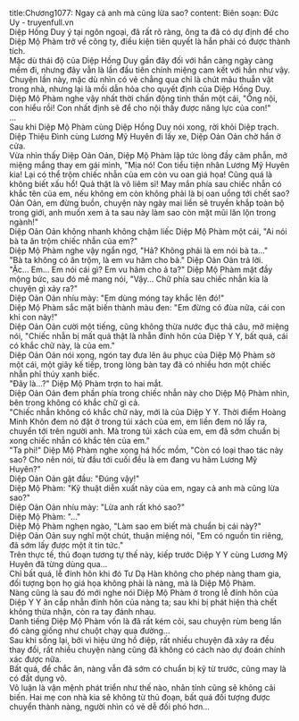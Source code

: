 title:Chương1077: Ngay cả anh mà cũng lừa sao?
content:
Biên soạn: Đức Uy - truyenfull.vn<br>Diệp Hồng Duy ý tại ngôn ngoại, đã rất rõ ràng, ông ta đã có dự định để cho Diệp Mộ Phàm trở về công ty, điều kiện tiên quyết là hắn phải có được thành tích.<br>Mặc dù thái độ của Diệp Hồng Duy gần đây đối với hắn càng ngày càng mềm đi, nhưng đây vẫn là lần đầu tiên chính miệng cam kết với hắn như vậy.<br>Chuyện lần này, mặc dù nhìn có vẻ chẳng qua chỉ là chút mâu thuẫn vặt trong nhà, nhưng lại là mồi dẫn hỏa cho quyết định của Diệp Hồng Duy.<br>Diệp Mộ Phàm nghe vậy nhất thời chấn động tinh thần một cái, "Ông nội, con hiểu rồi! Con nhất định sẽ để cho nội thấy được năng lực của con!"<br>...<br>Sau khi Diệp Mộ Phàm cùng Diệp Hồng Duy nói xong, rời khỏi Diệp trạch.<br>Diệp Thiệu Đình cùng Lương Mỹ Huyên đi lấy xe, Diệp Oản Oản chờ hắn ở cửa.<br>Vừa nhìn thấy Diệp Oản Oản, Diệp Mộ Phàm lập tức lòng đầy căm phẫn, mở miệng mắng thay em gái mình, "Mịa nó! Con tiểu tiện nhân Lương Mỹ Huyên kia! Lại có thể trộm chiếc nhẫn của em còn vu oan giá họa! Cũng quá là không biết xấu hổ! Quả thật là vô liêm sỉ! May mắn phía sau chiếc nhẫn có khắc tên của em, nếu không em còn không phải là bị oan uổng tới chết sao? Oản Oản, em đừng buồn, chuyện này ngày mai liền sẽ truyền khắp toàn bộ trong giới, anh muốn xem ả ta sau này làm sao còn mặt mũi lăn lộn trong ngành!"<br>Diệp Oản Oản không nhanh không chậm liếc Diệp Mộ Phàm một cái, "Ai nói bà ta ăn trộm chiếc nhẫn của em?"<br>Diệp Mộ Phàm nghe vậy ngẩn ngơ, "Hả? Không phải là em nói bà ta..."<br>"Bà ta không có ăn trộm, là em vu hãm cho bả." Diệp Oản Oản trả lời.<br>"Ặc... Em... Em nói cái gì? Em vu hãm cho ả ta?" Diệp Mộ Phàm mặt đầy mộng bức, sau đó mê mang nói, "Vậy... Chữ phía sau chiếc nhẫn kia là chuyện gì xảy ra?"<br>Diệp Oản Oản nhíu mày: "Em dùng móng tay khắc lên đó!"<br>Diệp Mộ Phàm sắc mặt biến thành màu đen: "Em đừng có đùa nữa, cái con khỉ con này!"<br>Diệp Oản Oản cười một tiếng, cũng không thừa nước đục thả câu, mở miệng nói, "Chiếc nhẫn bị mất quả thật là nhẫn đính hôn của Diệp Y Y, bất quá, cái có khắc chữ này, là của em."<br>Diệp Oản Oản nói xong, ngón tay đưa lên âu phục của Diệp Mộ Phàm sờ một cái, một giây kế tiếp, trong lòng bàn tay đã có nhiều hơn một chiếc nhẫn phỉ thúy xanh biếc.<br>"Đây là…?" Diệp Mộ Phàm trợn to hai mắt.<br>Diệp Oản Oản đem phần phía trong chiếc nhẫn này cho Diệp Mộ Phàm nhìn, bên trong không có khắc chữ gì cả.<br>"Chiếc nhẫn không có khắc chữ này, mới là của Diệp Y Y. Thời điểm Hoàng Minh Khôn đem nó đặt ở trong túi xách của em, em liền đem nó lấy ra, chuyển tới trên người anh. Mà trong túi xách của em, em đã sớm chuẩn bị xong chiếc nhẫn có khắc tên của em."<br>"Ta phi!" Diệp Mộ Phàm nghe xong há hốc mồm, "Còn có loại thao tác này sao? Cho nên nói, từ đầu tới cuối đều là em đang vu hãm Lương Mỹ Huyên?"<br>Diệp Oản Oản gật đầu: "Đúng vậy!"<br>Diệp Mộ Phàm: "Kỹ thuật diễn xuất này của em, ngay cả anh mà cũng lừa sao?"<br>Diệp Oản Oản nhíu mày: "Lừa anh rất khó sao?"<br>Diệp Mộ Phàm: "..."<br>Diệp Mộ Phàm nghẹn ngào, "Làm sao em biết mà chuẩn bị cái này?"<br>Diệp Oản Oản suy nghĩ một chút, thuận miệng nói, "Em có nguồn tin riêng, đã sớm lấy được một ít tin tức."<br>Trên thực tế, thủ đoạn tương tự thế này, kiếp trước Diệp Y Y cùng Lương Mỹ Huyên đã từng dùng qua…<br>Chỉ bất quá, lễ đính hôn khi đó Tư Dạ Hàn không cho phép nàng tham gia, đối tượng bọn họ giá họa không phải là nàng, mà là Diệp Mộ Phàm.<br>Nàng cũng là sau đó mới nghe nói Diệp Mộ Phàm ở trong lễ đính hôn của Diệp Y Y ăn cắp nhẫn đính hôn của nàng ta; sau khi bị phát hiện thà chết không thừa nhận, còn ra tay đánh nhau.<br>Danh tiếng Diệp Mộ Phàm vốn là đã rất kém cỏi, sau chuyện rùm beng lần đó càng giống như chuột chạy qua đường...<br>Sau khi sống lại, bởi vì hiệu ứng hồ điệp, rất nhiều chuyện đã xảy ra đều thay đổi, rất nhiều chuyện nàng cũng đã không có cách nào dự đoán chính xác được nữa.<br>Bất quá, để chắc ăn, nàng vẫn đã sớm có chuẩn bị kỹ từ trước, cũng may là có đất dụng võ.<br>Vô luận là vận mệnh phát triển như thế nào, nhân tính cũng sẽ không cải biến. Hai mẹ con nhà kia sẽ không từ thủ đoạn, bất quá đối tượng được chuyển thành nàng, người nhìn có vẻ dễ đối phó hơn…